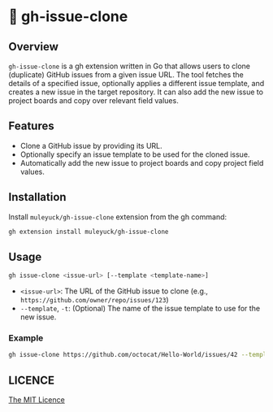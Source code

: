 # 👑 gh-issue-clone

## Overview

`gh-issue-clone` is a gh extension written in Go that allows users to clone (duplicate) GitHub issues from a given issue URL. 
The tool fetches the details of a specified issue, optionally applies a different issue template, and creates a new issue in the target repository. 
It can also add the new issue to project boards and copy over relevant field values.

## Features

- Clone a GitHub issue by providing its URL.
- Optionally specify an issue template to be used for the cloned issue.
- Automatically add the new issue to project boards and copy project field values.

## Installation

Install `muleyuck/gh-issue-clone` extension from the gh command:
 ```sh
 gh extension install muleyuck/gh-issue-clone
 ```

## Usage

```sh
gh issue-clone <issue-url> [--template <template-name>]
```

- `<issue-url>`: The URL of the GitHub issue to clone (e.g., `https://github.com/owner/repo/issues/123`)
- `--template`, `-t`: (Optional) The name of the issue template to use for the new issue.

### Example

```sh
gh issue-clone https://github.com/octocat/Hello-World/issues/42 --template "bug_report"
```

## LICENCE

[The MIT Licence](https://github.com/muleyuck/gh-issue-clone/blob/main/LICENSE)

